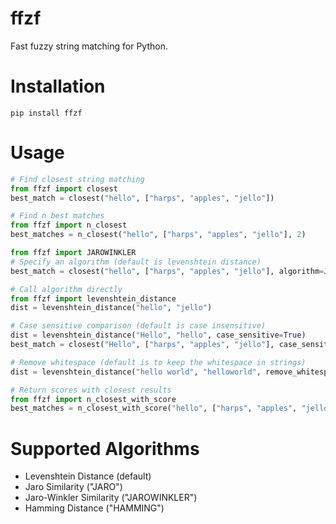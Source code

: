 # ffzf
Fast fuzzy string matching for Python. 

# Installation 
```
pip install ffzf
```

# Usage
```python
# Find closest string matching
from ffzf import closest
best_match = closest("hello", ["harps", "apples", "jello"])

# Find n best matches
from ffzf import n_closest
best_matches = n_closest("hello", ["harps", "apples", "jello"], 2)

from ffzf import JAROWINKLER
# Specify an algorithm (default is levenshtein distance)
best_match = closest("hello", ["harps", "apples", "jello"], algorithm=JAROWINKLER)

# Call algorithm directly
from ffzf import levenshtein_distance
dist = levenshtein_distance("hello", "jello")

# Case sensitive comparison (default is case insensitive)
dist = levenshtein_distance("Hello", "hello", case_sensitive=True)
best_match = closest("Hello", ["harps", "apples", "jello"], case_sensitive=True)

# Remove whitespace (default is to keep the whitespace in strings)
dist = levenshtein_distance("hello world", "helloworld", remove_whitespace=True)

# Return scores with closest results
from ffzf import n_closest_with_score
best_matches = n_closest_with_score("hello", ["harps", "apples", "jello"], 2)
```

# Supported Algorithms
- Levenshtein Distance (default)
- Jaro Similarity ("JARO")
- Jaro-Winkler Similarity ("JAROWINKLER")
- Hamming Distance ("HAMMING")